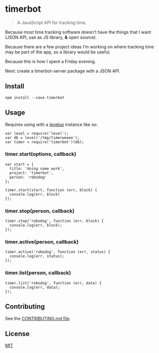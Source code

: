 # timerbot

> A JavaScript API for tracking time.

Because most time tracking software doesn't have the things that I want (JSON API, use as JS library, **&** open source).

Because there are a few project ideas I'm working on where tracking time may be part of the app, so a library would be useful.

Because this is how I spent a Friday evening.

Next: create a timerbot-server package with a JSON API.

## Install

```
npm install --save timerbot
```

## Usage

Requires using with a [levelup](https://github.com/rvagg/node-levelup) instance like so:

```
var level = require('level');
var db = level('/tmp/timerweeee');
var timer = require('timerbot')(db);
```

### timer.start(options, callback)

```
var start = { 
  title: 'doing some work', 
  project: 'timerbot',
  person: 'robodog'
};

timer.start(start, function (err, block) {
  console.log(err, block)
});
```

### timer.stop(person, callback)

```
timer.stop('robodog', function (err, block) {
  console.log(err, block);
});
```

### timer.active(person, callback)

```
timer.active('robodog', function (err, status) {
  console.log(err, status);
});
```

### timer.list(person, callback)

```
timer.list('robodog', function (err, data) {
  console.log(err, data);
});
```

## Contributing

See the [CONTRIBUTING.md file](https://github.com/sethvincent/timerbot/blob/master/CONTRIBUTING.md).

## License

[MIT](https://github.com/sethvincent/timerbot/blob/master/LICENSE.md)